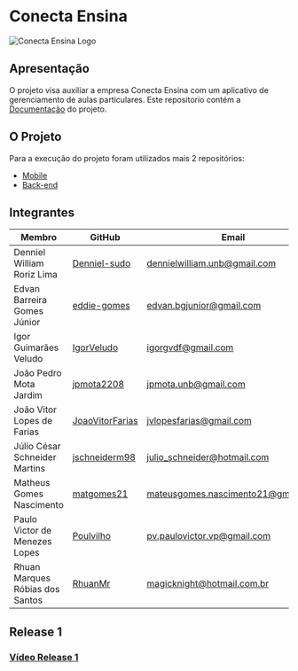 # Conecta Ensina

![Conecta Ensina Logo](https://raw.githubusercontent.com/fga-eps-mds/2020.1-Conecta-Ensina-Wiki/master/website/static/img/conecta-logo.png)
## Apresentação

O projeto visa auxiliar a empresa Conecta Ensina com um aplicativo de gerenciamento de aulas particulares. Este repositorio contém a [Documentação](https://fga-eps-mds.github.io/2020.1-Conecta-Ensina-Wiki/) do projeto.

## O Projeto
Para a execução do projeto foram utilizados mais 2 repositórios:
* [Mobile](https://github.com/fga-eps-mds/2020.1-Conecta-Ensina-Mobile)
* [Back-end](https://github.com/fga-eps-mds/2020.1-Conecta-Ensina-Backend)


## Integrantes
 
 | Membro | GitHub | Email |
|--------|--------|-------|
| Denniel William Roriz Lima | [Denniel-sudo](github.com/Denniel-sudo) | dennielwilliam.unb@gmail.com |
| Edvan Barreira Gomes Júnior | [eddie-gomes](github.com/eddie-gomes) | edvan.bgjunior@gmail.com |
| Igor Guimarães Veludo | [IgorVeludo](github.com/IgorVeludo) | igorgvdf@gmail.com  |
| João Pedro Mota Jardim | [jpmota2208](github.com/jpmota2208) | jpmota.unb@gmail.com |
| João Vitor Lopes de Farias | [JoaoVitorFarias](github.com/JoaoVitorFarias) | jvlopesfarias@gmail.com |
| Júlio César Schneider Martins | [jschneiderm98](github.com/jschneiderm98) | julio_schneider@hotmail.com |
| Matheus Gomes Nascimento | [matgomes21](github.com/matgomes21) | mateusgomes.nascimento21@gmail.com |
| Paulo Victor de Menezes Lopes | [Poulvilho](github.com/Poulvilho) | pv.paulovictor.vp@gmail.com |
| Rhuan Marques Róbias dos Santos | [RhuanMr](github.com/RhuanMr) | magicknight@hotmail.com.br |

## Release 1
### [Vídeo Release 1](https://drive.google.com/drive/folders/13litgLOVzPMFFw6r5cXfOWPnv-Qev-P6)
